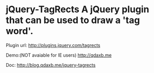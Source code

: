jQuery-TagRects
A jQuery plugin that can be used to draw a 'tag word'.
==============
Plugin url:
http://plugins.jquery.com/tagrects

Demo:(NOT avaiable for IE users)
http://qdaxb.me

Doc:
http://blog.qdaxb.me/jquery-tagrects
